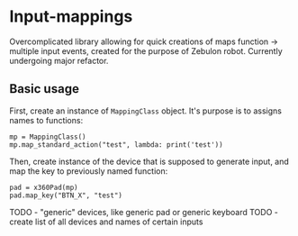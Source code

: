 # Input-mappings
Overcomplicated library allowing for quick creations of maps function -> multiple input events, created for the purpose of Zebulon robot. Currently undergoing major refactor.

## Basic usage

First, create an instance of <code>MappingClass</code> object. It's purpose is to assigns names to functions:

```
mp = MappingClass()
mp.map_standard_action("test", lambda: print('test'))
```

Then, create instance of the device that is supposed to generate input, and map the key to previously named function:

```
pad = x360Pad(mp)
pad.map_key("BTN_X", "test")
```

TODO - "generic" devices, like generic pad or generic keyboard
TODO - create list of all devices and names of certain inputs



